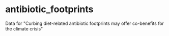 # antibiotic_footprints
Data for "Curbing diet-related antibiotic footprints may offer co-benefits for the climate crisis"
